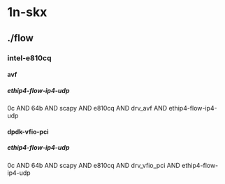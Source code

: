 # 1n-skx
## ./flow
### intel-e810cq
#### avf
##### ethip4-flow-ip4-udp
0c AND 64b AND scapy AND e810cq AND drv_avf AND ethip4-flow-ip4-udp
#### dpdk-vfio-pci
##### ethip4-flow-ip4-udp
0c AND 64b AND scapy AND e810cq AND drv_vfio_pci AND ethip4-flow-ip4-udp